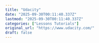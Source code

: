 ```yaml
---
title: "Udacity"
date: "2025-09-30T00:11:40.337Z"
lastmod: "2025-09-30T00:11:40.337Z"
categories: ["Lessons Tutorials"]
original_url: "https://www.udacity.com/"
draft: false
---
```

